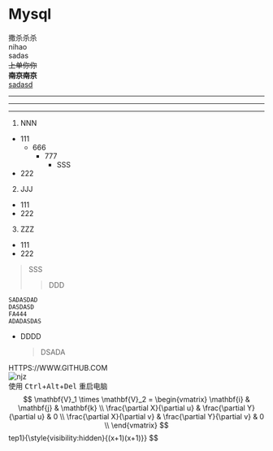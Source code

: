 # Mysql   
撒杀杀杀   
nihao  
sadas  
~~上单你你~~  
~~**南京南京**~~  
<u>sadasd </u>  
***********************************************
- - - - - - - -
* * * * *
1. NNN
  - 111
    - 666
      - 777
        - SSS
  - 222
2. JJJ
  - 111
  - 222
3. ZZZ
  - 111
  - 222
> SSS
>> DDD
```
SADASDAD
DASDASD
FA444
ADADASDAS
```
- DDDD
  > DSADA    

HTTPS://WWW.GITHUB.COM  
![njz](https://s1.ax1x.com/2018/04/12/CAUXOH.png)     
使用 <kbd>Ctrl</kbd>+<kbd>Alt</kbd>+<kbd>Del</kbd> 重启电脑   
$$
\mathbf{V}_1 \times \mathbf{V}_2 =  \begin{vmatrix} 
\mathbf{i} & \mathbf{j} & \mathbf{k} \\
\frac{\partial X}{\partial u} &  \frac{\partial Y}{\partial u} & 0 \\
\frac{\partial X}{\partial v} &  \frac{\partial Y}{\partial v} & 0 \\
\end{vmatrix}
$$tep1}{\style{visibility:hidden}{(x+1)(x+1)}}
$$
  



